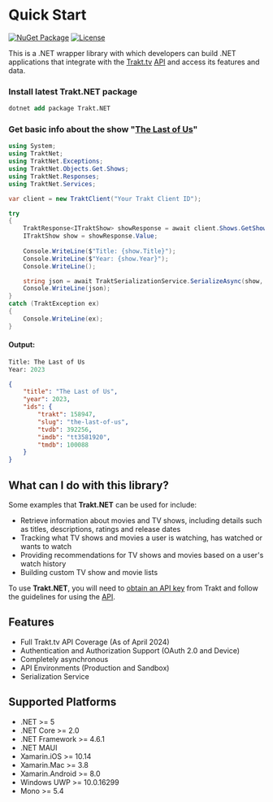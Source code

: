 # Quick Start
[![NuGet Package](https://img.shields.io/badge/Latest%20Version%20on%20NuGet-v1.4.0-blue.svg?style=flat)](https://www.nuget.org/packages/Trakt.NET/1.4.0) [![License](https://img.shields.io/badge/License-MIT-blue.svg?style=flat)](https://opensource.org/licenses/MIT) 

This is a .NET wrapper library with which developers can build .NET applications that integrate with the [Trakt.tv](https://trakt.tv/) [API](http://trakt.docs.apiary.io/#) and access its features and data.

### Install latest Trakt.NET package
```ps
dotnet add package Trakt.NET
```

### Get basic info about the show "[The Last of Us](https://trakt.tv/shows/the-last-of-us)"

```csharp
using System;
using TraktNet;
using TraktNet.Exceptions;
using TraktNet.Objects.Get.Shows;
using TraktNet.Responses;
using TraktNet.Services;

var client = new TraktClient("Your Trakt Client ID");

try
{
    TraktResponse<ITraktShow> showResponse = await client.Shows.GetShowAsync("the-last-of-us");
    ITraktShow show = showResponse.Value;
    
    Console.WriteLine($"Title: {show.Title}");
    Console.WriteLine($"Year: {show.Year}");
    Console.WriteLine();

    string json = await TraktSerializationService.SerializeAsync(show, indentation: true);
    Console.WriteLine(json);
}
catch (TraktException ex)
{
    Console.WriteLine(ex);
}
```

#### Output:

```ps
Title: The Last of Us
Year: 2023
```

```json
{
    "title": "The Last of Us",
    "year": 2023,
    "ids": {
        "trakt": 158947,
        "slug": "the-last-of-us",
        "tvdb": 392256,
        "imdb": "tt3581920",
        "tmdb": 100088
    }
}
```

## What can I do with this library?

Some examples that **Trakt.NET** can be used for include:
- Retrieve information about movies and TV shows, including details such as titles, descriptions, ratings and release dates
- Tracking what TV shows and movies a user is watching, has watched or wants to watch
- Providing recommendations for TV shows and movies based on a user's watch history
- Building custom TV show and movie lists

To use **Trakt.NET**, you will need to [obtain an API key](https://trakt.tv/oauth/applications) from Trakt and follow the guidelines for using the [API](http://trakt.docs.apiary.io/#).

## Features
- Full Trakt.tv API Coverage (As of April 2024)
- Authentication and Authorization Support (OAuth 2.0 and Device)
- Completely asynchronous
- API Environments (Production and Sandbox)
- Serialization Service

## Supported Platforms
- .NET >= 5
- .NET Core >= 2.0
- .NET Framework >= 4.6.1
- .NET MAUI
- Xamarin.iOS >= 10.14
- Xamarin.Mac >= 3.8
- Xamarin.Android >= 8.0
- Windows UWP >= 10.0.16299
- Mono >= 5.4
